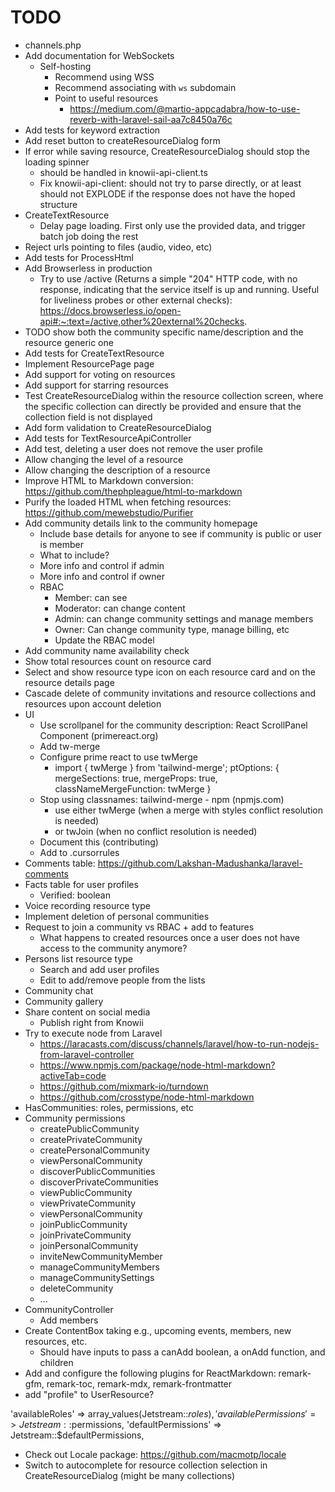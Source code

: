 # TODO

- channels.php
- Add documentation for WebSockets
  - Self-hosting
    - Recommend using WSS
    - Recommend associating with `ws` subdomain
    - Point to useful resources
      - https://medium.com/@martio-appcadabra/how-to-use-reverb-with-laravel-sail-aa7c8450a76c
- Add tests for keyword extraction
- Add reset button to createResourceDialog form
- If error while saving resource, CreateResourceDialog should stop the loading spinner
  - should be handled in knowii-api-client.ts
  - Fix knowii-api-client: should not try to parse directly, or at least should not EXPLODE if the response does not have the hoped structure
- CreateTextResource
  - Delay page loading. First only use the provided data, and trigger batch job doing the rest
- Reject urls pointing to files (audio, video, etc)
- Add tests for ProcessHtml
- Add Browserless in production
  - Try to use /active (Returns a simple "204" HTTP code, with no response, indicating that the service itself is up and running. Useful for liveliness probes or other external checks): https://docs.browserless.io/open-api#:~:text=/active,other%20external%20checks.
- TODO show both the community specific name/description and the resource generic one
- Add tests for CreateTextResource
- Implement ResourcePage page
- Add support for voting on resources
- Add support for starring resources
- Test CreateResourceDialog within the resource collection screen, where the specific collection can directly be provided and ensure that the collection field is not displayed
- Add form validation to CreateResourceDialog
- Add tests for TextResourceApiController
- Add test, deleting a user does not remove the user profile
- Allow changing the level of a resource
- Allow changing the description of a resource
- Improve HTML to Markdown conversion: https://github.com/thephpleague/html-to-markdown
- Purify the loaded HTML when fetching resources: https://github.com/mewebstudio/Purifier
- Add community details link to the community homepage
  - Include base details for anyone to see if community is public or user is member
  - What to include?
  - More info and control if admin
  - More info and control if owner
  - RBAC
    - Member: can see
    - Moderator: can change content
    - Admin: can change community settings and manage members
    - Owner: Can change community type, manage billing, etc
    - Update the RBAC model
- Add community name availability check
- Show total resources count on resource card
- Select and show resource type icon on each resource card and on the resource details page
- Cascade delete of community invitations and resource collections and resources upon account deletion
- UI
  - Use scrollpanel for the community description: React ScrollPanel Component (primereact.org)
  - Add tw-merge
  - Configure prime react to use twMerge
    - import { twMerge } from 'tailwind-merge';
      ptOptions: { mergeSections: true, mergeProps: true, classNameMergeFunction: twMerge }
  - Stop using classnames: tailwind-merge - npm (npmjs.com)
    - use either twMerge (when a merge with styles conflict resolution is needed)
    - or twJoin (when no conflict resolution is needed)
  - Document this (contributing)
  - Add to .cursorrules
- Comments table: https://github.com/Lakshan-Madushanka/laravel-comments
- Facts table for user profiles
  - Verified: boolean
- Voice recording resource type
- Implement deletion of personal communities
- Request to join a community vs RBAC + add to features
  - What happens to created resources once a user does not have access to the community anymore?
- Persons list resource type
  - Search and add user profiles
  - Edit to add/remove people from the lists
- Community chat
- Community gallery
- Share content on social media
  - Publish right from Knowii
- Try to execute node from Laravel
  - https://laracasts.com/discuss/channels/laravel/how-to-run-nodejs-from-laravel-controller
  - https://www.npmjs.com/package/node-html-markdown?activeTab=code
  - https://github.com/mixmark-io/turndown
  - https://github.com/crosstype/node-html-markdown
- HasCommunities: roles, permissions, etc
- Community permissions
  - createPublicCommunity
  - createPrivateCommunity
  - createPersonalCommunity
  - viewPersonalCommunity
  - discoverPublicCommunities
  - discoverPrivateCommunities
  - viewPublicCommunity
  - viewPrivateCommunity
  - viewPersonalCommunity
  - joinPublicCommunity
  - joinPrivateCommunity
  - joinPersonalCommunity
  - inviteNewCommunityMember
  - manageCommunityMembers
  - manageCommunitySettings
  - deleteCommunity
  - ...
- CommunityController
  - Add members
- Create ContentBox taking e.g., upcoming events, members, new resources, etc.
  - Should have inputs to pass a canAdd boolean, a onAdd function, and children
- Add and configure the following plugins for ReactMarkdown: remark-gfm, remark-toc, remark-mdx, remark-frontmatter
- add "profile" to UserResource?

'availableRoles' => array_values(Jetstream::$roles),
'availablePermissions' => Jetstream::$permissions,
'defaultPermissions' => Jetstream::$defaultPermissions,

- Check out Locale package: https://github.com/macmotp/locale
- Switch to autocomplete for resource collection selection in CreateResourceDialog (might be many collections)
